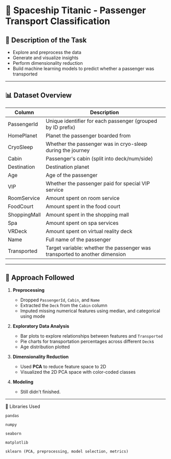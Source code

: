 # 🚀 Spaceship Titanic - Passenger Transport Classification

## 📄 Description of the Task
- Explore and preprocess the data
- Generate and visualize insights
- Perform dimensionality reduction
- Build machine learning models to predict whether a passenger was transported

---

## 📊 Dataset Overview


| Column         | Description                                                                 |
|----------------|-----------------------------------------------------------------------------|
| PassengerId    | Unique identifier for each passenger (grouped by ID prefix)                |
| HomePlanet     | Planet the passenger boarded from                                           |
| CryoSleep      | Whether the passenger was in cryo-sleep during the journey                 |
| Cabin          | Passenger's cabin (split into deck/num/side)                               |
| Destination    | Destination planet                                                         |
| Age            | Age of the passenger                                                       |
| VIP            | Whether the passenger paid for special VIP service                         |
| RoomService    | Amount spent on room service                                                |
| FoodCourt      | Amount spent in the food court                                              |
| ShoppingMall   | Amount spent in the shopping mall                                           |
| Spa            | Amount spent on spa services                                                |
| VRDeck         | Amount spent on virtual reality deck                                        |
| Name           | Full name of the passenger                                                  |
| Transported    | Target variable: whether the passenger was transported to another dimension|

---

## 🧠 Approach Followed

1. **Preprocessing**
   - Dropped `PassengerId`, `Cabin`, and `Name`
   - Extracted the `Deck` from the `Cabin` column
   - Imputed missing numerical features using median, and categorical using mode
  

2. **Exploratory Data Analysis**
   - Bar plots to explore relationships between features and `Transported`
   - Pie charts for transportation percentages across different `Deck`s
   - Age distribution plotted

3. **Dimensionality Reduction**
   - Used **PCA** to reduce feature space to 2D
   - Visualized the 2D PCA space with color-coded classes

4. **Modeling**
   - Still didn't finished.
---

📌 Libraries Used

    pandas

    numpy

    seaborn

    matplotlib

    sklearn (PCA, preprocessing, model selection, metrics)
